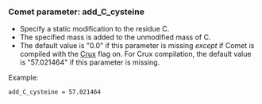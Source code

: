 ### Comet parameter: add_C_cysteine

- Specify a static modification to the residue C.
- The specified mass is added to the unmodified mass of C.
- The default value is "0.0" if this parameter is missing *except*
  if Comet is compiled with the
  [Crux](http://crux.ms/) flag on.
  For Crux compilation, the default value is "57.021464" if this parameter is missing.

Example:
```
add_C_cysteine = 57.021464
```
